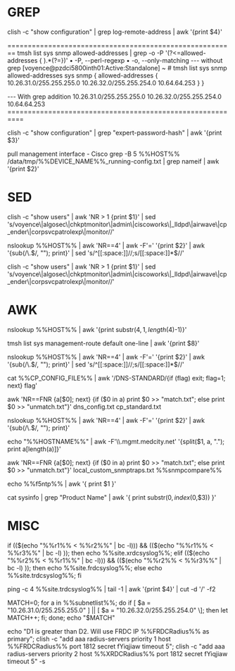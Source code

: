 # GREP

clish -c "show configuration" | grep log-remote-address | awk '{print $4}'

\========================================================
tmsh list sys snmp allowed-addresses | grep -o -P '(?<=allowed-addresses { ).\*(?=})'
• -P, --perl-regexp
• -o, --only-matching
\--- without grep
\[voyence@pzdci5800inth01:Active:Standalone\] ~ # tmsh list sys snmp allowed-addresses
sys snmp {
allowed-addresses { 10.26.31.0/255.255.255.0 10.26.32.0/255.255.254.0 10.64.64.253 }
}

\--- With grep addition
10.26.31.0/255.255.255.0 10.26.32.0/255.255.254.0 10.64.64.253
\==========================================================

clish -c "show configuration" | grep "expert-password-hash" | awk '{print $3}'

pull management interface - Cisco
grep -B 5 %%HOST%% /data/tmp/%%DEVICE\_NAME%%\_running-config.txt | grep nameif | awk '{print $2}'

# SED

clish -c "show users" | awk 'NR > 1 {print $1}' | sed 's/voyence\\|algosec\\|chkptmonitor\\|admin\\|ciscoworks\\|\_lldpd\\|airwave\\|cp\_ender\\|corpsvcpatrolexp\\|monitor//'

nslookup %%HOST%% | awk 'NR==4' | awk -F'=' '{print $2}' | awk '{sub(/\\.$/, ""); print}' | sed 's/^\[\[:space:\]\]//;s/\[\[:space:\]\]\*$//'

clish -c "show users" | awk 'NR > 1 {print $1}' | sed 's/voyence\\|algosec\\|chkptmonitor\\|admin\\|ciscoworks\\|\_lldpd\\|airwave\\|cp\_ender\\|corpsvcpatrolexp\\|monitor//'

# AWK

nslookup %%HOST%% | awk '{print substr($4, 1, length($4)-1)}'

tmsh list sys management-route default one-line | awk '{print $8}'

nslookup %%HOST%% | awk 'NR==4' | awk -F'=' '{print $2}' | awk '{sub(/\\.$/, ""); print}' | sed 's/^\[\[:space:\]\]//;s/\[\[:space:\]\]\*$//'

cat %%CP\_CONFIG\_FILE%% | awk '/DNS-STANDARD/{if (flag) exit; flag=1; next} flag'

awk 'NR==FNR {a\[$0\]; next} {if ($0 in a) print $0 >> "match.txt"; else print $0 >> "unmatch.txt"}' dns\_config.txt cp\_standard.txt

nslookup %%HOST%% | awk 'NR==4' | awk -F'=' '{print $2}' | awk '{sub(/\\.$/, ""); print}'

echo "%%HOSTNAME%%" | awk -F'\\\\.mgmt.medcity.net' '{split($1, a, "."); print a\[length(a)\]}'

awk 'NR==FNR {a\[$0\]; next} {if ($0 in a) print $0 >> "match.txt"; else print $0 >> "unmatch.txt"}' local\_custom\_snmptraps.txt %%snmpcompare%%

echo %%f5ntp%% | awk '{ print $1 }'

cat sysinfo | grep "Product Name" | awk '{ print substr($0, index($0,$3)) }'

# MISC

if (($(echo "%%r1%% < %%r2%%" | bc -l))) && (($(echo "%%r1%% < %%r3%%" | bc -l) )); then echo %%site.xrdcsyslog%%; elif (($(echo "%%r2%% < %%r1%%" | bc -l))) && (($(echo "%%r2%% < %%r3%%" | bc -l) )); then echo %%site.frdcsyslog%%; else echo %%site.trdcsyslog%%; fi

ping -c 4 %%site.trdcsyslog%% | tail -1 | awk '{print $4}' | cut -d '/' -f2

MATCH=0; for a in %%subnetlist%%; do if \[ $a = "10.26.31.0/255.255.255.0" \] || \[ $a = "10.26.32.0/255.255.254.0" \]; then let MATCH++; fi; done; echo "$MATCH"

echo "D1 is greater than D2. Will use FRDC IP %%FRDCRadius%% as primary"; clish -c "add aaa radius-servers priority 1 host %%FRDCRadius%% port 1812 secret fYiqjiaw timeout 5"; clish -c "add aaa radius-servers priority 2 host %%XRDCRadius%% port 1812 secret fYiqjiaw timeout 5" -s